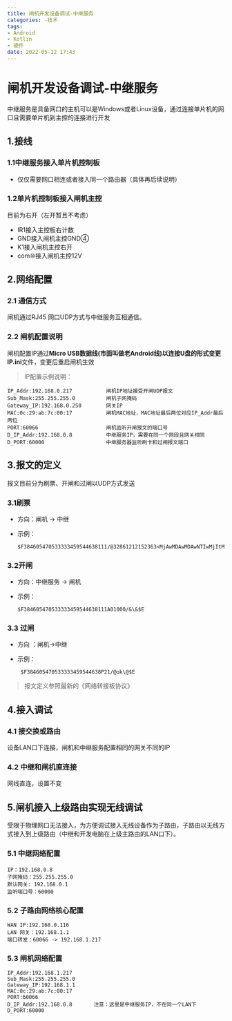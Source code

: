```yaml
---
title: 闸机开发设备调试-中继服务
categories: -技术
tags: 
- Android
- Kotlin
- 硬件
date: 2022-05-12 17:43
---
```

# 闸机开发设备调试-中继服务

中继服务是具备网口的主机可以是Windows或者Linux设备，通过连接单片机的网口且需要单片机到主控的连接进行开发

## 1.接线

### 1.1中继服务接入单片机控制板

- 仅仅需要网口相连或者接入同一个路由器（具体再后续说明）

### 1.2单片机控制板接入闸机主控

目前为右开（左开暂且不考虑）

- IR1接入主控板右计数
- GND接入闸机主控GND④
- K1接入闸机主控右开
- com⑩接入闸机主控12V

## 2.网络配置

### 2.1 通信方式
闸机通过RJ45 网口UDP方式与中继服务互相通信。
### 2.2 闸机配置说明
闸机配置IP通过**Micro USB数据线(市面叫做老Android线)**以连接U盘的形式变更**IP.ini**文件，变更后重启闸机生效

> IP配置示例说明：

```config
IP_Addr:192.168.0.217			闸机IP地址接受开闸UDP报文
Sub_Mask:255.255.255.0			闸机子网掩码
Gateway_IP:192.168.0.250		网关IP
MAC:0c:29:ab:7c:00:17			闸机MAC地址，MAC地址最后两位对应IP_Addr最后两位
PORT:60066						闸机监听开闸报文的端口号
D_IP_Addr:192.168.0.8			中继服务IP，需要在同一个网段且网关相同
D_PORT:60000					中继服务器监听刷卡和过闸报文端口
```

## 3.报文的定义

报文目前分为刷票、开闸和过闸以UDP方式发送

### 3.1刷票

- 方向：闸机 -> 中继

- 示例：

  ```
  $F384605470533333459544638111/@32861212152363<MjAwMDAwMDAwNTIwMjItMDMtMTYyMDIyLTEyLTMx>\@$E
  ```

### 3.2开闸

- 方向：中继服务 -> 闸机

- 示例：

  ```
  $F384605470533333459544638111A01000/&\&$E
  ```

  


### 3.3 过闸

- 方向 ：闸机->中继

- 示例：

  ```
   $F384605470533333459544638P21/@ok\@$E
  ```
> 报文定义参照最新的《网络转接板协议》



## 4.接入调试

### 4.1 接交换或路由

  设备LAN口下连接，闸机和中继服务配置相同的网关不同的IP

### 4.2 中继和闸机直连接

  网线直连，设置不变

## 5.闸机接入上级路由实现无线调试

受限于物理网口无法接入，为方便调试接入无线设备作为子路由，子路由以无线方式接入到上级路由（中继和开发电脑在上级主路由的LAN口下）。

### 5.1 中继网络配置

```
IP：192.168.0.8
子网掩码：255.255.255.0
默认网关: 192.168.0.1		
监听端口号：60000
```
### 5.2 子路由网络核心配置

```
WAN IP:192.168.0.116			
LAN 网关：192.168.1.1			
端口转发：60066 -> 192.168.1.217	
```
### 5.3 闸机网络配置

```
IP_Addr:192.168.1.217	
Sub_Mask:255.255.255.0	       
Gateway_IP:192.168.1.1		
MAC:0c:29:ab:7c:00:17		
PORT:60066				 
D_IP_Addr:192.168.0.8	    注意：这里是中继服务IP，不在同一个LAN下
D_PORT:60000			

```